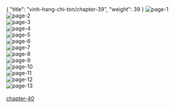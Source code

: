 { "title": "vinh-hang-chi-ton/chapter-39", "weight": 39 }
<img src="vinh-hang-chi-ton_0039_01-8449b7fc70611d554ed22129b7acdd23.webp" alt="page-1" origin="http://storage.fshare.vn/Test-vechai/1505568252-Vinh-Hang-Chi-Ton-Chapter-39-Hamtruyenvn-ve-chai-02.jpg"><br/>
<img src="vinh-hang-chi-ton_0039_02-2d589e373d2e9e9437fb7e55b601143f.webp" alt="page-2" origin="http://storage.fshare.vn/Test-vechai/1505568252-Vinh-Hang-Chi-Ton-Chapter-39-Hamtruyenvn-ve-chai-03.jpg"><br/>
<img src="vinh-hang-chi-ton_0039_03-100539d06f38f5ed0a837e3920597d76.webp" alt="page-3" origin="http://storage.fshare.vn/Test-vechai/1505568252-Vinh-Hang-Chi-Ton-Chapter-39-Hamtruyenvn-ve-chai-04.jpg"><br/>
<img src="vinh-hang-chi-ton_0039_04-3111a5efdbea34590d299ba898951493.webp" alt="page-4" origin="http://storage.fshare.vn/Test-vechai/1505568252-Vinh-Hang-Chi-Ton-Chapter-39-Hamtruyenvn-ve-chai-05.jpg"><br/>
<img src="vinh-hang-chi-ton_0039_05-9f2dadd46580a5bf760d61dc4a2f4448.webp" alt="page-5" origin="http://storage.fshare.vn/Test-vechai/1505568252-Vinh-Hang-Chi-Ton-Chapter-39-Hamtruyenvn-ve-chai-06.jpg"><br/>
<img src="vinh-hang-chi-ton_0039_06-77b265f348abde9c1063660f83135dad.webp" alt="page-6" origin="http://storage.fshare.vn/Test-vechai/1505568252-Vinh-Hang-Chi-Ton-Chapter-39-Hamtruyenvn-ve-chai-07.jpg"><br/>
<img src="vinh-hang-chi-ton_0039_07-aa669150669a2eb899b2495331883fce.webp" alt="page-7" origin="http://storage.fshare.vn/Test-vechai/1505568252-Vinh-Hang-Chi-Ton-Chapter-39-Hamtruyenvn-ve-chai-08.jpg"><br/>
<img src="vinh-hang-chi-ton_0039_08-6f4effacb6b0af0b43f44ca8fe3ccc71.webp" alt="page-8" origin="http://storage.fshare.vn/Test-vechai/1505568252-Vinh-Hang-Chi-Ton-Chapter-39-Hamtruyenvn-ve-chai-09.jpg"><br/>
<img src="vinh-hang-chi-ton_0039_09-e3e89ef73ead116ea7a008604e27923f.webp" alt="page-9" origin="http://storage.fshare.vn/Test-vechai/1505568252-Vinh-Hang-Chi-Ton-Chapter-39-Hamtruyenvn-ve-chai-10.jpg"><br/>
<img src="vinh-hang-chi-ton_0039_10-d00c9d63cee3e923762d6a51b62e6456.webp" alt="page-10" origin="http://storage.fshare.vn/Test-vechai/1505568252-Vinh-Hang-Chi-Ton-Chapter-39-Hamtruyenvn-ve-chai-11.jpg"><br/>
<img src="vinh-hang-chi-ton_0039_11-a42d334b4ed235f59d621ed7fb8767d8.webp" alt="page-11" origin="http://storage.fshare.vn/Test-vechai/1505568252-Vinh-Hang-Chi-Ton-Chapter-39-Hamtruyenvn-ve-chai-12.jpg"><br/>
<img src="vinh-hang-chi-ton_0039_12-b839934b59d7010a40213733390704da.webp" alt="page-12" origin="http://storage.fshare.vn/Test-vechai/1505568252-Vinh-Hang-Chi-Ton-Chapter-39-Hamtruyenvn-ve-chai-13.jpg"><br/>
<img src="vinh-hang-chi-ton_0039_13-697999724afc305794e8490e9f93d329.webp" alt="page-13" origin="http://storage.fshare.vn/Test-vechai/1505568252-Vinh-Hang-Chi-Ton-Chapter-39-Hamtruyenvn-ve-chai-14.jpg"><br/>
<br/><a class="nextchap" href="/vinh-hang-chi-ton/chapter-40">chapter-40</a>
